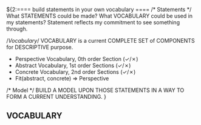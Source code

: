 <!--
# Thinking snippet {
snippet /tk/ "thinking pattern" r

${1:Subject of thinking}
${1/./=/g}

STATE, TRANSFORM, INTERPRET
---------------------------

-->
${2:==== build statements in your own vocabulary ====
/* Statements */
What STATEMENTS could be made? 
What VOCABULARY could be used in my statements?
Statement reflects my commitment to see something through.

/*Vocabulary*/
VOCABULARY is a current COMPLETE SET of COMPONENTS for
DESCRIPTIVE purpose.
* Perspective Vocabulary, 0th order Section (✓/✗)
* Abstract Vocabulary, 1st order Sections (✓/✗)
* Concrete Vocabulary, 2nd order Sections (✓/✗)
* Fit(abstract, concrete) => Perspective

/* Model */
BUILD A MODEL UPON THOSE STATEMENTS IN A WAY TO FORM 
A CURRENT UNDERSTANDING.
}

VOCABULARY
----------

<!--
${3:==== systematic & learning mode ====
In order to build good statment, use a vocabulary about it, 
also CHECK EVERY ITEMS, avoid to ignore something unfamiliar
but reachable and significant.
/* Vocabulary */
If it is beyond your ability to state, transform 
or interpret and not an item in your current 
VOCABULARY, start LEARNING/LOOK FOR it somewhere.}

endsnippet
#}
-->
